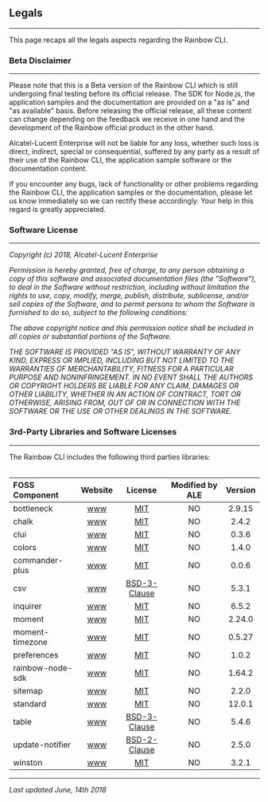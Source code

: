 
## Legals

---

This page recaps all the legals aspects regarding the Rainbow CLI.


### Beta Disclaimer

---

Please note that this is a Beta version of the Rainbow CLI which is still undergoing final testing before its official release. The SDK for Node.js, the application samples and the documentation are provided on a "as is" and "as available" basis. Before releasing the official release, all these content can change depending on the feedback we receive in one hand and the development of the Rainbow official product in the other hand.

Alcatel-Lucent Enterprise will not be liable for any loss, whether such loss is direct, indirect, special or consequential, suffered by any party as a result of their use of the Rainbow CLI, the application sample software or the documentation content.

If you encounter any bugs, lack of functionality or other problems regarding the Rainbow CLI, the application samples or the documentation, please let us know immediately so we can rectify these accordingly. Your help in this regard is greatly appreciated.


### Software License

---

*Copyright (c) 2018, Alcatel-Lucent Enterprise*

*Permission is hereby granted, free of charge, to any person*
*obtaining a copy of this software and associated documentation*
*files (the "Software"), to deal in the Software without*
*restriction, including without limitation the rights to use,*
*copy, modify, merge, publish, distribute, sublicense, and/or sell*
*copies of the Software, and to permit persons to whom the*
*Software is furnished to do so, subject to the following*
*conditions:*

*The above copyright notice and this permission notice shall be*
*included in all copies or substantial portions of the Software.*

*THE SOFTWARE IS PROVIDED "AS IS", WITHOUT WARRANTY OF ANY KIND,*
*EXPRESS OR IMPLIED, INCLUDING BUT NOT LIMITED TO THE WARRANTIES*
*OF MERCHANTABILITY, FITNESS FOR A PARTICULAR PURPOSE AND*
*NONINFRINGEMENT. IN NO EVENT SHALL THE AUTHORS OR COPYRIGHT*
*HOLDERS BE LIABLE FOR ANY CLAIM, DAMAGES OR OTHER LIABILITY,*
*WHETHER IN AN ACTION OF CONTRACT, TORT OR OTHERWISE, ARISING*
*FROM, OUT OF OR IN CONNECTION WITH THE SOFTWARE OR THE USE OR*
*OTHER DEALINGS IN THE SOFTWARE.*


### 3rd-Party Libraries and Software Licenses

---

The Rainbow CLI includes the following third parties libraries:
<br>
<br>

**FOSS Component**  | **Website** | **License** | **Modified by ALE** | **Version**
:------------- | :-------------: | :-------------: | :-------------: | :-------------:
bottleneck | [www](https://github.com/SGrondin/bottleneck) |  [MIT](http://www.opensource.org/licenses/MIT) | NO | 2.9.15
chalk | [www](https://github.com/chalk/chalk#readme) | [MIT](http://www.opensource.org/licenses/MIT) | NO | 2.4.2
clui | [www](https://github.com/nathanpeck/clui#readme) | [MIT](http://www.opensource.org/licenses/MIT) | NO | 0.3.6
colors | [www](https://github.com/Marak/colors.js) | [MIT](http://www.opensource.org/licenses/MIT) | NO | 1.4.0
commander-plus | [www](https://github.com/onmodulus/commander.js) | [MIT](http://www.opensource.org/licenses/MIT) | NO | 0.0.6
csv | [www](http://csv.adaltas.com) | [BSD-3-Clause](https://opensource.org/licenses) | NO | 5.3.1
inquirer | [www](https://github.com/SBoudrias/Inquirer.js#readme) | [MIT](http://www.opensource.org/licenses/MIT) | NO | 6.5.2
moment | [www](http://momentjs.com) | [MIT](http://www.opensource.org/licenses/MIT) | NO | 2.24.0
moment-timezone | [www](https://github.com/moment/moment-timezone) | [MIT](http://www.opensource.org/licenses/MIT) | NO | 0.5.27
preferences | [www](https://github.com/CaffeinaLab/preferences#readme) | [MIT](http://www.opensource.org/licenses/MIT) | NO | 1.0.2
rainbow-node-sdk | [www](https://github.com/Rainbow-CPaaS/Rainbow-Node-SDK.git) | [MIT](http://www.opensource.org/licenses/MIT) | NO | 1.64.2
sitemap | [www](https://github.com/ekalinin/sitemap.js#readme) | [MIT](http://www.opensource.org/licenses/MIT) | NO | 2.2.0
standard | [www](https://standardjs.com) | [MIT](http://www.opensource.org/licenses/MIT) | NO | 12.0.1
table | [www](https://github.com/gajus/table#readme) | [BSD-3-Clause](https://opensource.org/licenses) | NO | 5.4.6
update-notifier | [www](https://github.com/yeoman/update-notifier#readme) | [BSD-2-Clause](https://opensource.org/licenses) | NO | 2.5.0
winston | [www](https://github.com/winstonjs/winston#readme) | [MIT](http://www.opensource.org/licenses/MIT) | NO | 3.2.1

---

_Last updated June, 14th 2018_


